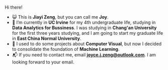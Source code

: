 Hi there!
- 😺 This is **Jiayi Zeng**, but you can call me **Joy**. 
- 🏫 I’m currently in **UC Irvine** for my 4th undergraduate life, studying in **Data Analytics for Bussiness**. I was studying in **Chang'an University** for the first three years studying, and I am going to start my graduate life in **East China Normal University**. 
- 🤔 I used to do some projects about **Computer Visual**, but now I decided to consolidate the foundation of **Machine Learning**.
- 📬 If you need to contact me, email **joyce.j.zeng@outlook.com**. I am looking forward to your email.
